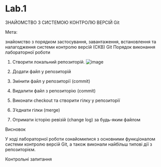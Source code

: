 # Lab.1

ЗНАЙОМСТВО З СИСТЕМОЮ КОНТРОЛЮ ВЕРСІЙ Git

Мета:

знайомство з порядком застосування, завантаження, встановлення та налагодження системи контролю версій (СКВ) Git
Порядок виконання лабораторної роботи

1. Створити локальний репозиторій.
![image](https://user-images.githubusercontent.com/46502035/201206998-24825305-9f21-4cc8-b237-54aa1aef716a.png)
2. Додати файл у репозиторій



3. Змінити файл у репозиторії (commit)



4. Видалити файл з репозиторію (commit)



5. Виконати checkout та створити гілку у репозиторії



6. З’єднати гілки (merge)



7. Отримати історію ревізій (change log) за будь-яким файлом



Висновок

У ході лабораторної роботи ознайомилися з основними функціоналом системи контролю версій Git, а також виконали найбільш типові дії з репозиторієм.

Контрольні запитання
